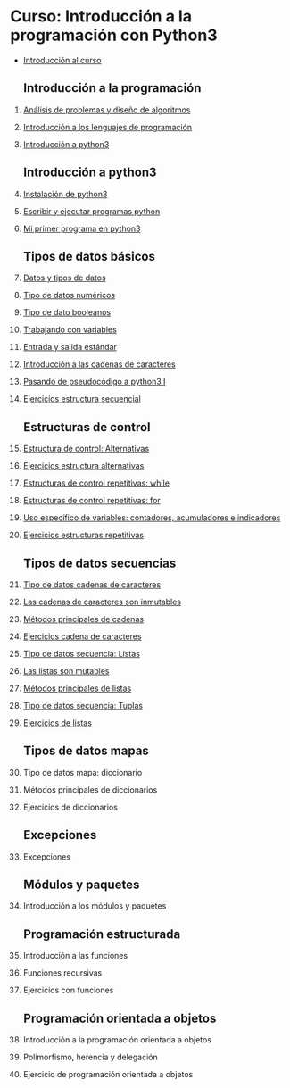 # Curso: Introducción a la programación con Python3

* [Introducción al curso](curso/u0)

    ## Introducción a la programación

1. [Análisis de problemas y diseño de algoritmos](curso/u1)
2. [Introducción a los lenguajes de programación](curso/u2)
3. [Introducción a python3](curso/u3)

    ## Introducción a python3

4. [Instalación de python3](curso/u4)
5. [Escribir y ejecutar programas python](curso/u5)
6. [Mi primer programa en python3](curso/u6)

    ## Tipos de datos básicos

7. [Datos y tipos de datos](curso/u7)
8. [Tipo de datos numéricos](curso/u8)
9. [Tipo de dato booleanos](curso/u9)
10. [Trabajando con variables](curso/u10)
11. [Entrada y salida estándar](curso/u11)
12. [Introducción a las cadenas de caracteres](curso/u12)
13. [Pasando de pseudocódigo a python3 I](curso/u13)
14. [Ejercicios estructura secuencial](curso/u14)

    ## Estructuras de control

15. [Estructura de control: Alternativas](curso/u15)
16. [Ejercicios estructura alternativas](curso/u16)
17. [Estructuras de control repetitivas: while](curso/u17)
18. [Estructuras de control repetitivas: for](curso/u18)
19. [Uso específico de variables: contadores, acumuladores e indicadores](curso/u19)
20. [Ejercicios estructuras repetitivas](curso/u20)

    ## Tipos de datos secuencias

21. [Tipo de datos cadenas de caracteres](curso/u21)
22. [Las cadenas de caracteres son inmutables](curso/u22)
23. [Métodos principales de cadenas](curso/u23)
24. [Ejercicios cadena de caracteres](curso/u24)
25. [Tipo de datos secuencia: Listas](curso/u25)
26. [Las listas son mutables](curso/u26)
27. [Métodos principales de listas](curso/u27)
28. [Tipo de datos secuencia: Tuplas](curso/u28)
29. [Ejercicios de listas](curso/u29)

    ## Tipos de datos mapas

25. Tipo de datos mapa: diccionario
26. Métodos principales de diccionarios
27. Ejercicios de diccionarios

    ## Excepciones

28. Excepciones

    ## Módulos y paquetes

29. Introducción a los módulos y paquetes

    ## Programación estructurada

30. Introducción a las funciones
31. Funciones recursivas
32. Ejercicios con funciones

    ## Programación orientada a objetos

33. Introducción a la programación orientada a objetos
34. Polimorfismo, herencia y delegación
35. Ejercicio de programación orientada a objetos